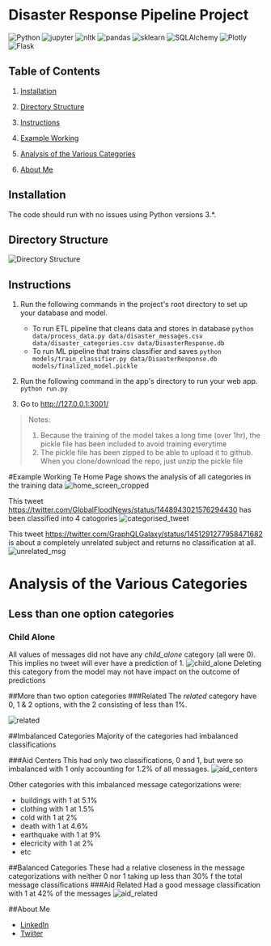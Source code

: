 # Disaster Response Pipeline Project

![Python](https://img.shields.io/badge/Python%3D%3D-3.7.6-blueviolet)
![jupyter](https://img.shields.io/badge/jupyter%3D%3D-1.0.0-yellowgreen)
![nltk](https://img.shields.io/badge/nltk%3D%3D-3.6.5-blueviolet)
![pandas](https://img.shields.io/badge/pandas%3D%3D-1.3.4-yellowgreen)
![sklearn](https://img.shields.io/badge/sklearn%3D%3D-0.0-blueviolet)
![SQLAlchemy](https://img.shields.io/badge/SQLAlchemy%3D%3D-1.4.26-yellowgreen)
![Plotly](https://img.shields.io/badge/plotly%3D%3D-5.4.0-blueviolet)
![Flask](https://img.shields.io/badge/jupyter%3D%3D-1.1.2-yellowgreen)



## Table of Contents

1. [Installation](#installation)
2. [Directory Structure](#dir_structure)
3. [Instructions](#instructions)
4. [Example Working](#examples)
5. [Analysis of the Various Categories](#analysis)

6. [About Me](#about)

## Installation <a name="installation"></a>

The code should run with no issues using Python versions 3.*.

## Directory Structure <a name="dir_structure"></a>

![Directory Structure](./graphs/dir_structure.jpg "Directory Structure")

## Instructions <a name="instructions"></a>
1. Run the following commands in the project's root directory to set up your database and model.

    - To run ETL pipeline that cleans data and stores in database
        `python data/process_data.py data/disaster_messages.csv data/disaster_categories.csv data/DisasterResponse.db`
    - To run ML pipeline that trains classifier and saves
        `python models/train_classifier.py data/DisasterResponse.db models/finalized_model.pickle`

2. Run the following command in the app's directory to run your web app.
    `python run.py`

3. Go to http://127.0.0.1:3001/

>Notes:
>1. Because the training of the model takes a long time (over 1hr), the pickle file has been included to avoid training everytime
>2. The pickle file has been zipped to be able to upload it to github. When you clone/download the repo, just unzip the pickle file

#Example Working<a name="examples"></a>
Te Home Page shows the analysis of all categories in the training data
![home_screen_cropped](./graphs/home_screen_cropped.png "home_screen_cropped")


This tweet https://twitter.com/GlobalFloodNews/status/1448943021576294430 has been classified into 4 catogories
![categorised_tweet](./graphs/categorised_tweet.png "categorised_tweet")


This tweet https://twitter.com/GraphQLGalaxy/status/1451291277958471682 is about a completely unrelated subject and returns no classification at all.
![unrelated_msg](./graphs/unrelated_msg.png "unrelated_msg")

# Analysis of the Various Categories <a name="analysis"></a>
## Less than one option categories
 ### Child Alone
All values of messages did not have any <i>child_alone</i> category (all were 0). This implies no tweet will ever have 
a prediction of 1.
![child_alone](./graphs/child_alone.png "child_alone")
Deleting this category from the model may not have impact on the outcome of predictions

##More than two option categories
###Related
The <i>related</i> category have 0, 1 & 2 options, with the 2 consisting of less than 1%.

![related](./graphs/related.png "child_alone")

##Imbalanced Categories
Majority of the categories had imbalanced classifications

###Aid Centers
This had only two classifications, 0 and 1, but were so imbalanced with 1 only accounting for 1.2% of all messages.
![aid_centers](./graphs/aid_centers.png "aid_centers") 

Other categories with this imbalanced message categorizations were:
- buildings with 1 at 5.1%
- clothing with 1 at 1.5%
- cold with 1 at 2%
- death with 1 at 4.6%
- earthquake with 1 at 9% 
- elecricity with 1 at 2%
- etc

##Balanced Categories
These had a relative closeness in the message categorizations with neither 0 nor 1 taking up less than 30% f the total message classifications
###Aid Related
Had a good message classification with 1 at 42% of the messages
![aid_related](./graphs/aid_related.png "aid_related")

##About Me <a name="about"></a>
- <a href="https://www.linkedin.com/in/mcoluga/">LinkedIn</a>
- <a href="https://twitter.com/McOluga">Twiiter</a>